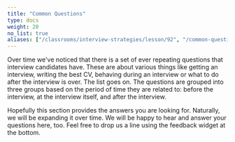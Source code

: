 ```yaml
---
title: "Common Questions"
type: docs
weight: 20
no_list: true
aliases: ["/classrooms/interview-strategies/lesson/92", "/common-questions"]
---
```

Over time we've noticed that there is a set of ever repeating questions that interview candidates have. These are about various things like getting an interview, writing the best CV, behaving during an interview or what to do after the interview is over. The list goes on. The questions are grouped into three groups based on the period of time they are related to: before the interview, at the interview itself, and after the interview.

Hopefully this section provides the answers you are looking for. Naturally, we will be expanding it over time. We will be happy to hear and answer your questions here, too. Feel free to drop us a line using the feedback widget at the bottom.
